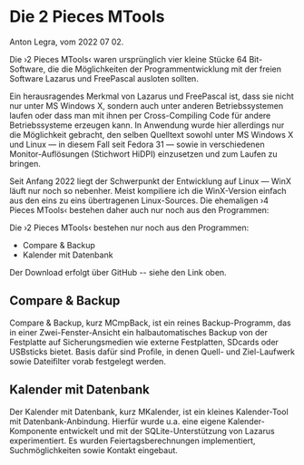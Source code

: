 # Die 2 Pieces MTools

Anton Legra, vom 2022 07 02.

Die ›2 Pieces MTools‹ waren ursprünglich vier kleine Stücke 64 Bit-Software, die die Möglichkeiten der Programmentwicklung mit der freien Software Lazarus und FreePascal ausloten sollten.

Ein herausragendes Merkmal von Lazarus und FreePascal ist, dass sie nicht nur unter MS Windows X, sondern auch unter anderen Betriebssystemen laufen oder dass man mit ihnen per Cross-Compiling Code für andere Betriebssysteme erzeugen kann. In Anwendung wurde hier allerdings nur die Möglichkeit gebracht, den selben Quelltext sowohl unter MS Windows X und Linux — in diesem Fall seit Fedora 31 — sowie in verschiedenen Monitor-Auflösungen (Stichwort HiDPI) einzusetzen und zum Laufen zu bringen.

Seit Anfang 2022 liegt der Schwerpunkt der Entwicklung auf Linux — WinX läuft nur noch so nebenher. Meist kompiliere ich die WinX-Version einfach aus den eins zu eins übertragenen Linux-Sources. Die ehemaligen ›4 Pieces MTools‹ bestehen daher auch nur noch aus den Programmen:

Die ›2 Pieces MTools‹ bestehen nur noch aus den Programmen:

- Compare & Backup
- Kalender mit Datenbank

Der Download erfolgt über GitHub -- siehe den Link oben.

## Compare & Backup
Compare & Backup, kurz MCmpBack, ist ein reines Backup-Programm, das in einer Zwei-Fenster-Ansicht ein halbautomatisches Backup von der Festplatte auf Sicherungsmedien wie externe Festplatten, SDcards oder USBsticks bietet. Basis dafür sind Profile, in denen Quell- und Ziel-Laufwerk sowie Dateifilter vorab festgelegt werden.

## Kalender mit Datenbank
Der Kalender mit Datenbank, kurz MKalender, ist ein kleines Kalender-Tool mit Datenbank-Anbindung. Hierfür wurde u.a. eine eigene Kalender-Komponente entwickelt und mit der SQLite-Unterstützung von Lazarus experimentiert. Es wurden Feiertagsberechnungen implementiert, Suchmöglichkeiten sowie Kontakt eingebaut.

